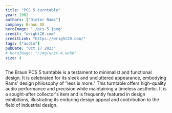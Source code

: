 ```yaml
---
title: "PCS 5 turntable"
year: 1962
authors: ["Dieter Rams"]
company: Braun AG
heroImage: "./pcs-5.jpeg"
credit: "wright20.com"
creditLink: "https://wright20.com/"
tags: ["audio"]
pubDate: "Oct 17 2023"
# heroImage: "/img/unit-4.webp"
size: 4
---
```


The Braun PCS 5 turntable is a testament to minimalist and functional design. It is celebrated for its sleek and uncluttered appearance, embodying Rams' design philosophy of "less is more." This turntable offers high-quality audio performance and precision while maintaining a timeless aesthetic. It is a sought-after collector's item and is frequently featured in design exhibitions, illustrating its enduring design appeal and contribution to the field of industrial design.
